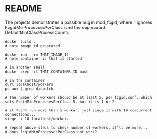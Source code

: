 # README

The projects demonstrates a possible bug in mod_fcgid, where it ignores FcgidMinProcessesPerClass (and the deprecated DefaultMinClassProcessCount).

    docker build .
    # note image id generated

    docker run --rm THAT_IMAGE_ID
    # note container id that is started

    # in another shell
    docker exec -it THAT_CONTAINER_ID bash

    # in the container
    curl localhost/workers
    ps aux | grep dispatch

    # The number of workers should be at least 5, per fcgid.conf, which sets FcgidMinProcessesPerClass 5, but it is 1 or 2

    # it *can* run more than 1 worker. just siege it with 10 concurrent connections...
    siege -c 10 localhost/workers

    # repeat above steps to check number of workers. it'll be more...
    # does FcgidMinProcessesPerClass not work?
